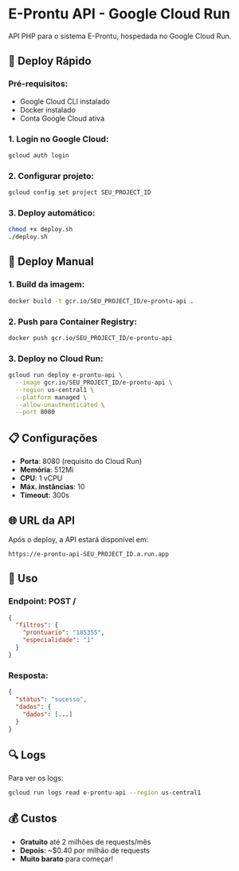 # E-Prontu API - Google Cloud Run

API PHP para o sistema E-Prontu, hospedada no Google Cloud Run.

## 🚀 Deploy Rápido

### Pré-requisitos:
- Google Cloud CLI instalado
- Docker instalado
- Conta Google Cloud ativa

### 1. Login no Google Cloud:
```bash
gcloud auth login
```

### 2. Configurar projeto:
```bash
gcloud config set project SEU_PROJECT_ID
```

### 3. Deploy automático:
```bash
chmod +x deploy.sh
./deploy.sh
```

## 🔧 Deploy Manual

### 1. Build da imagem:
```bash
docker build -t gcr.io/SEU_PROJECT_ID/e-prontu-api .
```

### 2. Push para Container Registry:
```bash
docker push gcr.io/SEU_PROJECT_ID/e-prontu-api
```

### 3. Deploy no Cloud Run:
```bash
gcloud run deploy e-prontu-api \
  --image gcr.io/SEU_PROJECT_ID/e-prontu-api \
  --region us-central1 \
  --platform managed \
  --allow-unauthenticated \
  --port 8080
```

## 📋 Configurações

- **Porta**: 8080 (requisito do Cloud Run)
- **Memória**: 512Mi
- **CPU**: 1 vCPU
- **Máx. instâncias**: 10
- **Timeout**: 300s

## 🌐 URL da API

Após o deploy, a API estará disponível em:
```
https://e-prontu-api-SEU_PROJECT_ID.a.run.app
```

## 📝 Uso

### Endpoint: POST /
```json
{
  "filtros": {
    "prontuario": "185355",
    "especialidade": "1"
  }
}
```

### Resposta:
```json
{
  "status": "sucesso",
  "dados": {
    "dados": [...]
  }
}
```

## 🔍 Logs

Para ver os logs:
```bash
gcloud run logs read e-prontu-api --region us-central1
```

## 💰 Custos

- **Gratuito** até 2 milhões de requests/mês
- **Depois**: ~$0.40 por milhão de requests
- **Muito barato** para começar!
